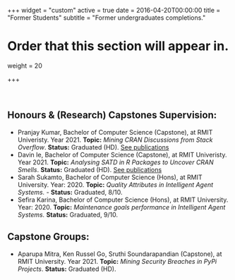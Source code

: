+++
widget = "custom"
active = true
date = 2016-04-20T00:00:00
title = "Former Students"
subtitle = "Former undergraduates completions."

# Order that this section will appear in.
weight = 20

+++






</br>

## Honours & (Research) Capstones Supervision:

- Pranjay Kumar, Bachelor of Computer Science (Capstone), at RMIT Univeristy. Year 2021. **Topic:** _Mining CRAN Discussions from Stack Overflow_. **Status:** Graduated (HD). [See publications](/authors/pranjay-kumar)
- Davin Ie, Bachelor of Computer Science (Capstone), at RMIT Univeristy. Year 2021. **Topic:** _Analysing SATD in R Packages to Uncover CRAN Smells_. **Status:** Graduated (HD). [See publications](/authors/davin-ie/)
- Sarah Sukamto, Bachelor of Computer Science (Hons), at RMIT University. Year: 2020. **Topic:** _Quality Attributes in Intelligent Agent Systems._ - **Status:** Graduated, 8/10.
- Sefira Karina, Bachelor of Computer Science (Hons), at RMIT University. Year: 2020. **Topic:** _Maintenance goals performance in Intelligent Agent Systems._ **Status:** Graduated, 9/10.





## Capstone Groups:

- Aparupa Mitra, Ken Russel Go, Sruthi Soundarapandian (Capstone), at RMIT University. Year 2021. **Topic:** _Mining Security Breaches in PyPi Projects_. **Status:** Graduated (HD).

